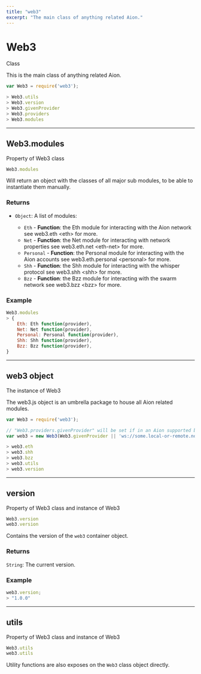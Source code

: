 ```yaml
---
title: "web3"
excerpt: "The main class of anything related Aion."
---
```

# Web3

Class

This is the main class of anything related Aion.

```javascript
var Web3 = require('web3');

> Web3.utils
> Web3.version
> Web3.givenProvider
> Web3.providers
> Web3.modules
```

-----

## Web3.modules

Property of Web3 class

```javascript
Web3.modules
```

Will return an object with the classes of all major sub modules, to be
able to instantiate them manually.

### Returns

  - `Object`: A list of modules:
    
      - `Eth` - **Function**: the Eth module for interacting with the
        Aion network see web3.eth \<eth\> for more.
      - `Net` - **Function**: the Net module for interacting with network
        properties see web3.eth.net \<eth-net\> for more.
      - `Personal` - **Function**: the Personal module for interacting
        with the Aion accounts see web3.eth.personal \<personal\>
        for more.
      - `Shh` - **Function**: the Shh module for interacting with the
        whisper protocol see web3.shh \<shh\> for more.
      - `Bzz` - **Function**: the Bzz module for interacting with the
        swarm network see web3.bzz \<bzz\> for more.

### Example

```javascript
Web3.modules
> {
    Eth: Eth function(provider),
    Net: Net function(provider),
    Personal: Personal function(provider),
    Shh: Shh function(provider),
    Bzz: Bzz function(provider),
}
```

-----

## web3 object

The instance of Web3

The web3.js object is an umbrella package to house all Aion related
modules.

```javascript
var Web3 = require('web3');

// "Web3.providers.givenProvider" will be set if in an Aion supported browser.
var web3 = new Web3(Web3.givenProvider || 'ws://some.local-or-remote.node:8546');

> web3.eth
> web3.shh
> web3.bzz
> web3.utils
> web3.version
```

-----

## version

Property of Web3 class and instance of Web3

```javascript
Web3.version
web3.version
```

Contains the version of the `web3` container object.

### Returns

`String`: The current version.

### Example

```javascript
web3.version;
> "1.0.0"
```

-----

## utils

Property of Web3 class and instance of Web3

```javascript
Web3.utils
web3.utils
```

Utility functions are also exposes on the `Web3` class object directly.